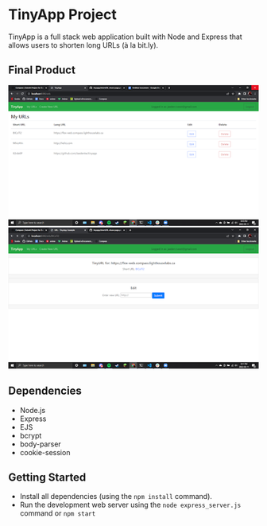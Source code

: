 # TinyApp Project

TinyApp is a full stack web application built with Node and Express that allows users to shorten long URLs (à la bit.ly).

## Final Product

!["Index page of user's URLs"](https://github.com/Jaedentw/tinyapp/blob/master/docs/url-Index.png?raw=true)
!["Show and edit page for chosen URL"](https://github.com/Jaedentw/tinyapp/blob/master/docs/url-Show.png?raw=true)

## Dependencies

- Node.js
- Express
- EJS
- bcrypt
- body-parser
- cookie-session


## Getting Started

- Install all dependencies (using the `npm install` command).
- Run the development web server using the `node express_server.js` command or `npm start`
